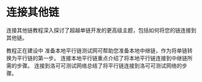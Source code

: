# 连接其他链
连接其他链教程深入探讨了超越单链开发的更高级主题，包括如何将您的链连接到其他链。

教程正在建设中
准备本地平行链测试网可帮助您准备本地中继链，作为将单链转换为平行链的第一步。
连接本地平行链重点介绍了将本地平行链连接到中继链所需的步骤。
连接到洛可可测试网络总结了将平行链连接到洛可可测试网络的步骤。
